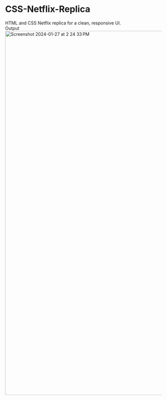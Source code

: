 # CSS-Netflix-Replica
 HTML and CSS Netflix replica for a clean, responsive UI.  
 Output 
<img width="1171" alt="Screenshot 2024-01-27 at 2 24 33 PM" src="https://github.com/amisha1122/CSS-Netflix-Replica/assets/99726759/c6250b1d-418e-49bf-988d-dc4e956d98f9">

